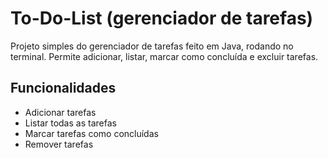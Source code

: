 # To-Do-List (gerenciador de tarefas)
Projeto simples do gerenciador de tarefas feito em Java, rodando no terminal. Permite adicionar, listar, marcar como concluída e excluir tarefas.
## Funcionalidades
- Adicionar tarefas
- Listar todas as tarefas
- Marcar tarefas como concluídas
- Remover tarefas


